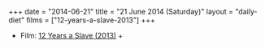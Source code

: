 +++
date = "2014-06-21"
title = "21 June 2014 (Saturday)"
layout = "daily-diet"
films = ["12-years-a-slave-2013"]
+++


* Film: [12 Years a Slave (2013)](/films/12-years-a-slave-2013) +